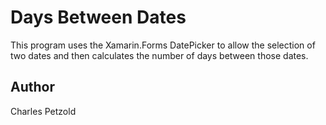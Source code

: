 Days Between Dates
==================

This program uses the Xamarin.Forms DatePicker to allow the selection of two dates and then calculates the number of days between those dates.

Author
------

Charles Petzold
